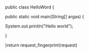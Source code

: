public class HelloWord { 

public static void main(String[] argas) {

System.out.println("Hello world");

} 

}return request_fingerprint(request)